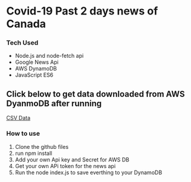 # Covid-19 Past 2 days news of Canada

### Tech Used
<ul>
    <li>Node.js and node-fetch api</li>
    <li>Google News Api</li>
    <li>AWS DynamoDB</li>
    <li>JavaScript ES6</li>
</ul>

## Click below to get data downloaded from AWS DyanmoDB after running
<a href="https://drive.google.com/file/d/1q6V4vsm9WHwgrsMgBhLVp7ujpLx9Icpq/view?usp=sharing">CSV Data</a> 

### How to use
<ol>
    <li>Clone the github files</li>
    <li>run npm install</li>
    <li>Add your own Api key and Secret for AWS DB</li>
    <li>Get your own APi token for the news api</li>
    <li>Run the node index.js to save everthing to your DynamoDB</li>
</ol>



